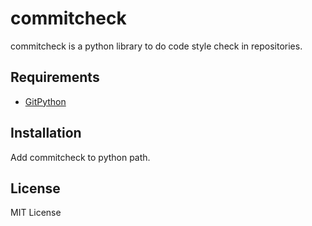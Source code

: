 commitcheck
===========

commitcheck is a python library to do code style check in repositories.


Requirements
------------

* [GitPython](https://github.com/gitpython-developers/GitPython)

Installation
------------

Add commitcheck to python path.

License
-------

MIT License
